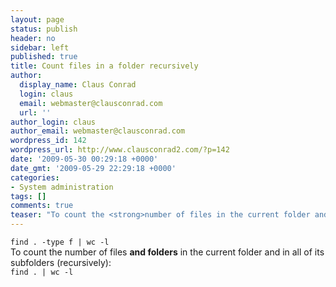 ```yaml
---
layout: page
status: publish
header: no
sidebar: left
published: true
title: Count files in a folder recursively
author:
  display_name: Claus Conrad
  login: claus
  email: webmaster@clausconrad.com
  url: ''
author_login: claus
author_email: webmaster@clausconrad.com
wordpress_id: 142
wordpress_url: http://www.clausconrad2.com/?p=142
date: '2009-05-30 00:29:18 +0000'
date_gmt: '2009-05-29 22:29:18 +0000'
categories:
- System administration
tags: []
comments: true
teaser: "To count the <strong>number of files in the current folder and in all of its subfolders (recursively)</strong>:"
---
```

`find . -type f | wc -l`  
To count the number of files **and folders** in the current folder and in all of its subfolders (recursively):  
`find . | wc -l`
